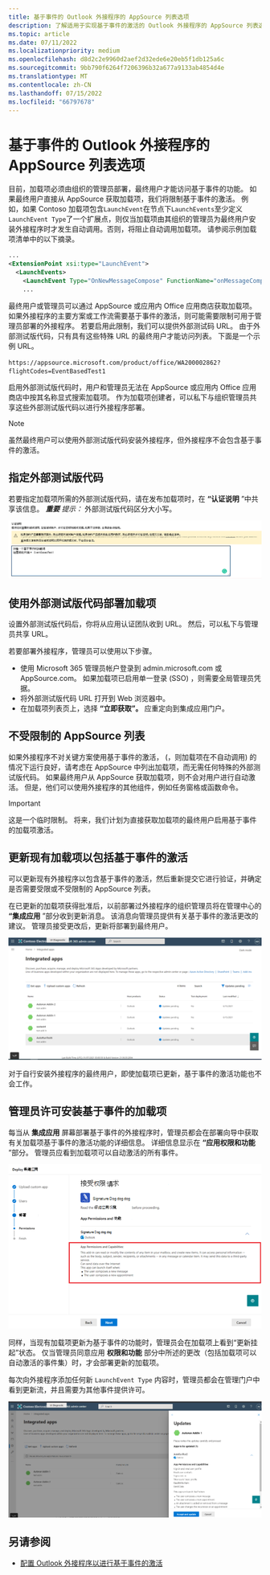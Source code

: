 ```yaml
---
title: 基于事件的 Outlook 外接程序的 AppSource 列表选项
description: 了解适用于实现基于事件的激活的 Outlook 外接程序的 AppSource 列表选项。
ms.topic: article
ms.date: 07/11/2022
ms.localizationpriority: medium
ms.openlocfilehash: d8d2c2e9960d2aef2d32ede6e20eb5f1db125a6c
ms.sourcegitcommit: 9bb790f6264f7206396b32a677a9133ab4854d4e
ms.translationtype: MT
ms.contentlocale: zh-CN
ms.lasthandoff: 07/15/2022
ms.locfileid: "66797678"
---
```

# <a name="appsource-listing-options-for-your-event-based-outlook-add-in"></a>基于事件的 Outlook 外接程序的 AppSource 列表选项

目前，加载项必须由组织的管理员部署，最终用户才能访问基于事件的功能。 如果最终用户直接从 AppSource 获取加载项，我们将限制基于事件的激活。 例如，如果 Contoso 加载项包含`LaunchEvent`在节点下`LaunchEvents`至少定义`LaunchEvent Type`了一个扩展点，则仅当加载项由其组织的管理员为最终用户安装外接程序时才发生自动调用。否则，将阻止自动调用加载项。 请参阅示例加载项清单中的以下摘录。

```xml
...
<ExtensionPoint xsi:type="LaunchEvent">
  <LaunchEvents>
    <LaunchEvent Type="OnNewMessageCompose" FunctionName="onMessageComposeHandler"/>
    ...
```

最终用户或管理员可以通过 AppSource 或应用内 Office 应用商店获取加载项。 如果外接程序的主要方案或工作流需要基于事件的激活，则可能需要限制可用于管理员部署的外接程序。 若要启用此限制，我们可以提供外部测试码 URL。 由于外部测试版代码，只有具有这些特殊 URL 的最终用户才能访问列表。 下面是一个示例 URL。

`https://appsource.microsoft.com/product/office/WA200002862?flightCodes=EventBasedTest1`

启用外部测试版代码时，用户和管理员无法在 AppSource 或应用内 Office 应用商店中按其名称显式搜索加载项。 作为加载项创建者，可以私下与组织管理员共享这些外部测试版代码以进行外接程序部署。

> [!NOTE]
> 虽然最终用户可以使用外部测试版代码安装外接程序，但外接程序不会包含基于事件的激活。

## <a name="specify-a-flight-code"></a>指定外部测试版代码

若要指定加载项所需的外部测试版代码，请在发布加载项时，在 **“认证说明** ”中共享该信息。 _**重要** 提示：_ 外部测试版代码区分大小写。

![屏幕截图显示了在发布过程中针对证书屏幕的“备注”中外部测试版代码的示例请求。](../images/outlook-publish-notes-for-certification-1.png)

## <a name="deploy-add-in-with-flight-code"></a>使用外部测试版代码部署加载项

设置外部测试版代码后，你将从应用认证团队收到 URL。 然后，可以私下与管理员共享 URL。

若要部署外接程序，管理员可以使用以下步骤。

- 使用 Microsoft 365 管理员帐户登录到 admin.microsoft.com 或 AppSource.com。 如果加载项已启用单一登录 (SSO) ，则需要全局管理员凭据。
- 将外部测试版代码 URL 打开到 Web 浏览器中。
- 在加载项列表页上，选择 **“立即获取”。** 应重定向到集成应用门户。

## <a name="unrestricted-appsource-listing"></a>不受限制的 AppSource 列表

如果外接程序不对关键方案使用基于事件的激活， (，则加载项在不自动调用) 的情况下运行良好，请考虑在 AppSource 中列出加载项，而无需任何特殊的外部测试版代码。 如果最终用户从 AppSource 获取加载项，则不会对用户进行自动激活。 但是，他们可以使用外接程序的其他组件，例如任务窗格或函数命令。

> [!IMPORTANT]
> 这是一个临时限制。 将来，我们计划为直接获取加载项的最终用户启用基于事件的加载项激活。

## <a name="update-existing-add-ins-to-include-event-based-activation"></a>更新现有加载项以包括基于事件的激活

可以更新现有外接程序以包含基于事件的激活，然后重新提交它进行验证，并确定是否需要受限或不受限制的 AppSource 列表。

在已更新的加载项获得批准后，以前部署过外接程序的组织管理员将在管理中心的 **“集成应用** ”部分收到更新消息。 该消息向管理员提供有关基于事件的激活更改的建议。 管理员接受更改后，更新将部署到最终用户。

![“集成应用”屏幕上应用更新通知的屏幕截图。](../images/outlook-deploy-update-notification.png)

对于自行安装外接程序的最终用户，即使加载项已更新，基于事件的激活功能也不会工作。

## <a name="admin-consent-for-installing-event-based-add-ins"></a>管理员许可安装基于事件的加载项

每当从 **集成应用** 屏幕部署基于事件的外接程序时，管理员都会在部署向导中获取有关加载项基于事件的激活功能的详细信息。 详细信息显示在 **“应用权限和功能** ”部分。 管理员应看到加载项可以自动激活的所有事件。

![部署新应用时“接受权限请求”屏幕的屏幕截图。](../images/outlook-deploy-accept-permissions-requests.png)

同样，当现有加载项更新为基于事件的功能时，管理员会在加载项上看到“更新挂起”状态。 仅当管理员同意应用 **权限和功能** 部分中所述的更改（包括加载项可以自动激活的事件集）时，才会部署更新的加载项。

每次向外接程序添加任何新 `LaunchEvent Type` 内容时，管理员都会在管理门户中看到更新流，并且需要为其他事件提供许可。

![部署更新后的应用时“更新”流的屏幕截图。](../images/outlook-deploy-update-flow.png)

## <a name="see-also"></a>另请参阅

- [配置 Outlook 外接程序以进行基于事件的激活](autolaunch.md)
